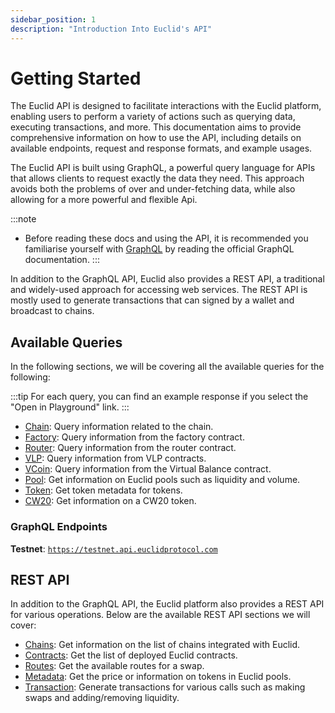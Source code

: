 ```yaml
---
sidebar_position: 1
description: "Introduction Into Euclid's API"
---
```


# Getting Started

The Euclid API is designed to facilitate interactions with the Euclid platform, enabling users to perform a variety of actions such as querying data, executing transactions, and more. This documentation aims to provide comprehensive information on how to use the API, including details on available endpoints, request and response formats, and example usages.

The Euclid API is built using GraphQL, a powerful query language for APIs that allows clients to request exactly the data they need. This approach avoids both the problems of over and under-fetching data, while also allowing for a more powerful and flexible Api.

:::note
- Before reading these docs and using the API, it is recommended you familiarise yourself with [GraphQL](https://graphql.org/learn/) by reading the official GraphQL documentation.
:::

In addition to the GraphQL API, Euclid also provides a REST API, a traditional and widely-used approach for accessing web services. The REST API is mostly used to generate transactions that can signed by a wallet and broadcast to chains.



## Available Queries

In the following sections, we will be covering all the available queries for the following:

:::tip
For each query, you can find an example response if you select the "Open in Playground" link.
:::

- [Chain](../API/GQL/Chain/All%20Chain%20UIDs.md): Query information related to the chain.
- [Factory](../API/GQL/Factory/All%20Pools.md): Query information from the factory contract.
- [Router](../API/GQL/Router/All%20Chains.md): Query information from the router contract.
- [VLP](../API/GQL/VLP/All%20Pools.md): Query information from VLP contracts.
- [VCoin](../API/GQL/Virtual%20Balance/Balance.md): Query information from the Virtual Balance contract.
- [Pool](../API/GQL/Pool/Token%20Liquidity.md): Get information on Euclid pools such as liquidity and volume.
- [Token](../API/GQL/Token/Token%20Metadata.md): Get token metadata for tokens.
- [CW20](../API/GQL/CW/Balance.md): Get information on a CW20 token. 

### GraphQL Endpoints

**Testnet**: [`https://testnet.api.euclidprotocol.com`](https://testnet.api.euclidprotocol.com)



## REST API

In addition to the GraphQL API, the Euclid platform also provides a REST API for various operations. Below are the available REST API sections we will cover:

- [Chains](../API/REST/Chains/Get%20Chains.md): Get information on the list of chains integrated with Euclid.
- [Contracts](../API/REST/Contracts/Get%20Contracts.md): Get the list of deployed Euclid contracts.
- [Routes](../API/REST/Routes/Get%20Routes.md): Get the available routes for a swap.
- [Metadata](../API/REST/Metadata/Get%20Token%20Details.md): Get the price or information on tokens in Euclid pools.
- [Transaction](../API/REST/Transactions/Swap.md): Generate transactions for various calls such as making swaps and adding/removing liquidity.
